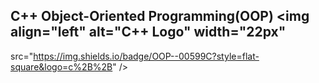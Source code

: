 ## C++ Object-Oriented Programming(OOP) <img align="left" alt="C++ Logo" width="22px" 
src="https://img.shields.io/badge/OOP--00599C?style=flat-square&logo=c%2B%2B" />
